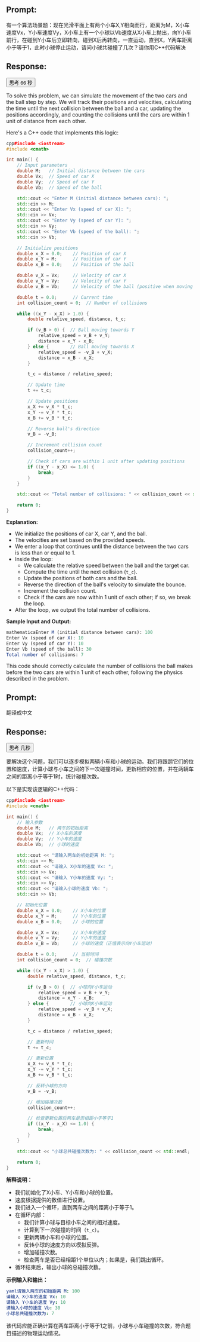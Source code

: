 ## Prompt:
有一个算法场景题：现在光滑平面上有两个小车X,Y相向而行，距离为M，X小车速度Vx，Y小车速度Vy，X小车上有一个小球以Vb速度从X小车上抛出，向Y小车前行，在碰到Y小车后立即转向，碰到X后再转向，一直运动，直到X，Y两车距离小于等于1，此时小球停止运动，请问小球共碰撞了几次？请你用C++代码解决

## Response:
<button>思考 66 秒</button>

To solve this problem, we can simulate the movement of the two cars and the ball step by step. We will track their positions and velocities, calculating the time until the next collision between the ball and a car, updating the positions accordingly, and counting the collisions until the cars are within 1 unit of distance from each other.

Here's a C++ code that implements this logic:

```cpp
cpp#include <iostream>
#include <cmath>

int main() {
    // Input parameters
    double M;   // Initial distance between the cars
    double Vx;  // Speed of car X
    double Vy;  // Speed of car Y
    double Vb;  // Speed of the ball

    std::cout << "Enter M (initial distance between cars): ";
    std::cin >> M;
    std::cout << "Enter Vx (speed of car X): ";
    std::cin >> Vx;
    std::cout << "Enter Vy (speed of car Y): ";
    std::cin >> Vy;
    std::cout << "Enter Vb (speed of the ball): ";
    std::cin >> Vb;

    // Initialize positions
    double x_X = 0.0;    // Position of car X
    double x_Y = M;      // Position of car Y
    double x_B = 0.0;    // Position of the ball

    double v_X = Vx;     // Velocity of car X
    double v_Y = Vy;     // Velocity of car Y
    double v_B = Vb;     // Velocity of the ball (positive when moving towards Y)

    double t = 0.0;      // Current time
    int collision_count = 0;  // Number of collisions

    while ((x_Y - x_X) > 1.0) {
        double relative_speed, distance, t_c;

        if (v_B > 0) {  // Ball moving towards Y
            relative_speed = v_B + v_Y;
            distance = x_Y - x_B;
        } else {        // Ball moving towards X
            relative_speed = -v_B + v_X;
            distance = x_B - x_X;
        }

        t_c = distance / relative_speed;

        // Update time
        t += t_c;

        // Update positions
        x_X += v_X * t_c;
        x_Y -= v_Y * t_c;
        x_B += v_B * t_c;

        // Reverse ball's direction
        v_B = -v_B;

        // Increment collision count
        collision_count++;

        // Check if cars are within 1 unit after updating positions
        if ((x_Y - x_X) <= 1.0) {
            break;
        }
    }

    std::cout << "Total number of collisions: " << collision_count << std::endl;

    return 0;
}
```

**Explanation:**

* We initialize the positions of car X, car Y, and the ball.
* The velocities are set based on the provided speeds.
* We enter a loop that continues until the distance between the two cars is less than or equal to 1.
* Inside the loop:
  * We calculate the relative speed between the ball and the target car.
  * Compute the time until the next collision (`t_c`).
  * Update the positions of both cars and the ball.
  * Reverse the direction of the ball's velocity to simulate the bounce.
  * Increment the collision count.
  * Check if the cars are now within 1 unit of each other; if so, we break the loop.
* After the loop, we output the total number of collisions.

**Sample Input and Output:**

```mathematica
mathematicaEnter M (initial distance between cars): 100
Enter Vx (speed of car X): 10
Enter Vy (speed of car Y): 10
Enter Vb (speed of the ball): 30
Total number of collisions: 7
```

This code should correctly calculate the number of collisions the ball makes before the two cars are within 1 unit of each other, following the physics described in the problem.

## Prompt:
翻译成中文

## Response:
<button>思考 几秒</button>

要解决这个问题，我们可以逐步模拟两辆小车和小球的运动。我们将跟踪它们的位置和速度，计算小球与小车之间的下一次碰撞时间，更新相应的位置，并在两辆车之间的距离小于等于1时，统计碰撞次数。

以下是实现该逻辑的C++代码：

```cpp
cpp#include <iostream>
#include <cmath>

int main() {
    // 输入参数
    double M;   // 两车的初始距离
    double Vx;  // X小车的速度
    double Vy;  // Y小车的速度
    double Vb;  // 小球的速度

    std::cout << "请输入两车的初始距离 M: ";
    std::cin >> M;
    std::cout << "请输入 X小车的速度 Vx: ";
    std::cin >> Vx;
    std::cout << "请输入 Y小车的速度 Vy: ";
    std::cin >> Vy;
    std::cout << "请输入小球的速度 Vb: ";
    std::cin >> Vb;

    // 初始化位置
    double x_X = 0.0;    // X小车的位置
    double x_Y = M;      // Y小车的位置
    double x_B = 0.0;    // 小球的位置

    double v_X = Vx;     // X小车的速度
    double v_Y = Vy;     // Y小车的速度
    double v_B = Vb;     // 小球的速度（正值表示向Y小车运动）

    double t = 0.0;      // 当前时间
    int collision_count = 0;  // 碰撞次数

    while ((x_Y - x_X) > 1.0) {
        double relative_speed, distance, t_c;

        if (v_B > 0) {  // 小球向Y小车运动
            relative_speed = v_B + v_Y;
            distance = x_Y - x_B;
        } else {        // 小球向X小车运动
            relative_speed = -v_B + v_X;
            distance = x_B - x_X;
        }

        t_c = distance / relative_speed;

        // 更新时间
        t += t_c;

        // 更新位置
        x_X += v_X * t_c;
        x_Y -= v_Y * t_c;
        x_B += v_B * t_c;

        // 反转小球的方向
        v_B = -v_B;

        // 增加碰撞次数
        collision_count++;

        // 检查更新位置后两车是否相距小于等于1
        if ((x_Y - x_X) <= 1.0) {
            break;
        }
    }

    std::cout << "小球总共碰撞次数为: " << collision_count << std::endl;

    return 0;
}
```

**解释说明：**

* 我们初始化了X小车、Y小车和小球的位置。
* 速度根据提供的数值进行设置。
* 我们进入一个循环，直到两车之间的距离小于等于1。
* 在循环内部：
  * 我们计算小球与目标小车之间的相对速度。
  * 计算到下一次碰撞的时间（`t_c`）。
  * 更新两辆小车和小球的位置。
  * 反转小球的速度方向以模拟反弹。
  * 增加碰撞次数。
  * 检查两车是否已经相距1个单位以内；如果是，我们跳出循环。
* 循环结束后，输出小球的总碰撞次数。

**示例输入和输出：**

```yaml
yaml请输入两车的初始距离 M: 100
请输入 X小车的速度 Vx: 10
请输入 Y小车的速度 Vy: 10
请输入小球的速度 Vb: 30
小球总共碰撞次数为: 7
```

该代码应能正确计算在两车距离小于等于1之前，小球与小车碰撞的次数，符合题目描述的物理运动情况。

